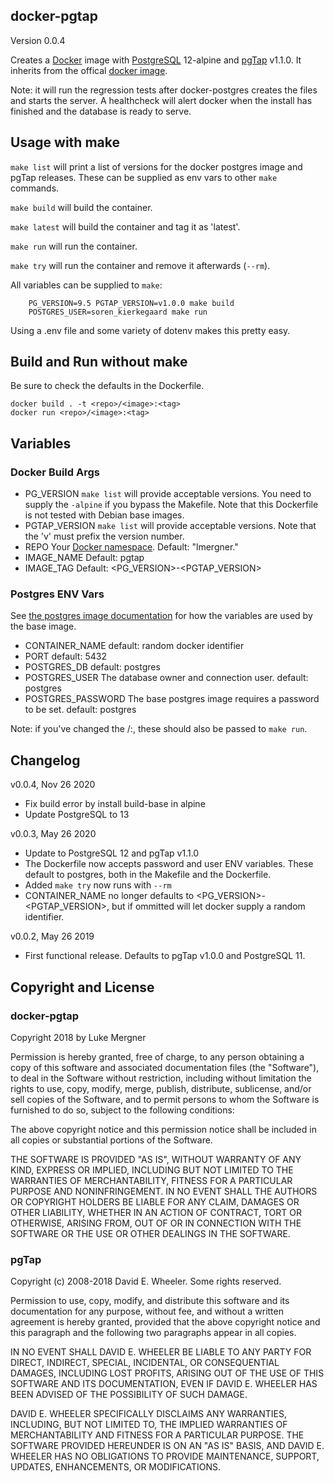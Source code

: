 ## docker-pgtap

Version 0.0.4

Creates a [Docker][] image with [PostgreSQL][] 12-alpine and [pgTap][] v1.1.0. It inherits from the offical [docker image][].

Note: it will run the regression tests after docker-postgres creates the files and starts the server. A healthcheck will alert docker when the install has finished and the database is ready to serve.

## Usage with make

`make list` will print a list of versions for the docker postgres image and pgTap releases. These can be supplied as env vars to other `make` commands.

`make build` will build the container.

`make latest` will build the container and tag it as 'latest'.

`make run` will run the container.

`make try` will run the container and remove it afterwards (`--rm`).

All variables can be supplied to `make`:

```
    PG_VERSION=9.5 PGTAP_VERSION=v1.0.0 make build
    POSTGRES_USER=soren_kierkegaard make run
```

Using a .env file and some variety of dotenv makes this pretty easy.

## Build and Run without make

Be sure to check the defaults in the Dockerfile.

```
docker build . -t <repo>/<image>:<tag>
docker run <repo>/<image>:<tag>
```

## Variables

### Docker Build Args

- PG_VERSION
  `make list` will provide acceptable versions. You need to supply the
  `-alpine` if you bypass the Makefile. Note that this Dockerfile is not
  tested with Debian base images.
- PGTAP_VERSION
  `make list` will provide acceptable versions. Note that the 'v' must prefix
  the version number.
- REPO
  Your [Docker namespace](https://docs.docker.com/docker-hub/repos/).
  Default: "lmergner."
- IMAGE_NAME
  Default: pgtap
- IMAGE_TAG
  Default: <PG_VERSION>-<PGTAP_VERSION>

### Postgres ENV Vars

See [the postgres image documentation](https://hub.docker.com/_/postgres) for how the variables are used by the base image.

- CONTAINER_NAME
  default: random docker identifier
- PORT
  default: 5432
- POSTGRES_DB
  default: postgres
- POSTGRES_USER
  The database owner and connection user.
  default: postgres
- POSTGRES_PASSWORD
  The base postgres image requires a password to be set.
  default: postgres

Note: if you've changed the <repo>/<image>:<tag>, these should also be passed to `make run`.

## Changelog

v0.0.4, Nov 26 2020

- Fix build error by install build-base in alpine
- Update PostgreSQL to 13

v0.0.3, May 26 2020

- Update to PostgreSQL 12 and pgTap v1.1.0
- The Dockerfile now accepts password and user ENV variables. These default to postgres, both in the Makefile and the Dockerfile.
- Added `make try` now runs with `--rm`
- CONTAINER_NAME no longer defaults to <PG_VERSION>-<PGTAP_VERSION>, but if ommitted will let docker supply a random identifier.

v0.0.2, May 26 2019

- First functional release. Defaults to pgTap v1.0.0 and PostgreSQL 11.

## Copyright and License

### docker-pgtap

Copyright 2018 by Luke Mergner

Permission is hereby granted, free of charge, to any person obtaining a copy of this software and associated documentation files (the "Software"), to deal in the Software without restriction, including without limitation the rights to use, copy, modify, merge, publish, distribute, sublicense, and/or sell copies of the Software, and to permit persons to whom the Software is furnished to do so, subject to the following conditions:

The above copyright notice and this permission notice shall be included in all copies or substantial portions of the Software.

THE SOFTWARE IS PROVIDED "AS IS", WITHOUT WARRANTY OF ANY KIND, EXPRESS OR IMPLIED, INCLUDING BUT NOT LIMITED TO THE WARRANTIES OF MERCHANTABILITY, FITNESS FOR A PARTICULAR PURPOSE AND NONINFRINGEMENT. IN NO EVENT SHALL THE AUTHORS OR COPYRIGHT HOLDERS BE LIABLE FOR ANY CLAIM, DAMAGES OR OTHER LIABILITY, WHETHER IN AN ACTION OF CONTRACT, TORT OR OTHERWISE, ARISING FROM, OUT OF OR IN CONNECTION WITH THE SOFTWARE OR THE USE OR OTHER DEALINGS IN THE SOFTWARE.

### pgTap

Copyright (c) 2008-2018 David E. Wheeler. Some rights reserved.

Permission to use, copy, modify, and distribute this software and its documentation for any purpose, without fee, and without a written agreement is hereby granted, provided that the above copyright notice and this paragraph and the following two paragraphs appear in all copies.

IN NO EVENT SHALL DAVID E. WHEELER BE LIABLE TO ANY PARTY FOR DIRECT, INDIRECT, SPECIAL, INCIDENTAL, OR CONSEQUENTIAL DAMAGES, INCLUDING LOST PROFITS, ARISING OUT OF THE USE OF THIS SOFTWARE AND ITS DOCUMENTATION, EVEN IF DAVID E. WHEELER HAS BEEN ADVISED OF THE POSSIBILITY OF SUCH DAMAGE.

DAVID E. WHEELER SPECIFICALLY DISCLAIMS ANY WARRANTIES, INCLUDING, BUT NOT LIMITED TO, THE IMPLIED WARRANTIES OF MERCHANTABILITY AND FITNESS FOR A PARTICULAR PURPOSE. THE SOFTWARE PROVIDED HEREUNDER IS ON AN "AS IS" BASIS, AND DAVID E. WHEELER HAS NO OBLIGATIONS TO PROVIDE MAINTENANCE, SUPPORT, UPDATES, ENHANCEMENTS, OR MODIFICATIONS.

[pgtap]: https://pgtap.org/
[docker]: https://www.docker.com/
[postgresql]: https://www.postgresql.org/
[docker image]: https://hub.docker.com/_/postgres/
